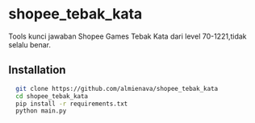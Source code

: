 # shopee_tebak_kata

Tools kunci jawaban Shopee Games Tebak Kata dari level 70-1221,tidak selalu benar.

## Installation



```bash
  git clone https://github.com/almienava/shopee_tebak_kata
  cd shopee_tebak_kata
  pip install -r requirements.txt
  python main.py 
```
    
